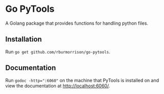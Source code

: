 # Go PyTools

A Golang package that provides functions for handling python files.

## Installation

Run `go get github.com/rburmorrison/go-pytools`.

## Documentation

Run `godoc -http=":6060"` on the machine that PyTools is installed on and view the documentation at [http://localhost:6060/](http://localhost:6060/).
